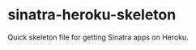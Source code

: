 sinatra-heroku-skeleton
=======================

Quick skeleton file for getting Sinatra apps on Heroku.
